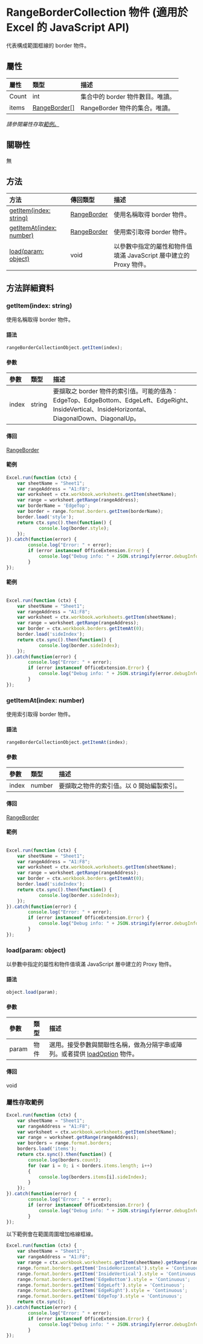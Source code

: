 # <a name="rangebordercollection-object-(javascript-api-for-excel)"></a>RangeBorderCollection 物件 (適用於 Excel 的 JavaScript API)

代表構成範圍框線的 border 物件。

## <a name="properties"></a>屬性

| 屬性	     | 類型	   |描述
|:---------------|:--------|:----------|
|Count|int|集合中的 border 物件數目。唯讀。|
|items|[RangeBorder[]](rangeborder.md)|RangeBorder 物件的集合。唯讀。|

_請參閱屬性存取[範例。](#property-access-examples)_

## <a name="relationships"></a>關聯性
無


## <a name="methods"></a>方法

| 方法           | 傳回類型    |描述|
|:---------------|:--------|:----------|
|[getItem(index: string)](#getitemindex-string)|[RangeBorder](rangeborder.md)|使用名稱取得 border 物件。|
|[getItemAt(index: number)](#getitematindex-number)|[RangeBorder](rangeborder.md)|使用索引取得 border 物件。|
|[load(param: object)](#loadparam-object)|void|以參數中指定的屬性和物件值填滿 JavaScript 層中建立的 Proxy 物件。|

## <a name="method-details"></a>方法詳細資料


### <a name="getitem(index:-string)"></a>getItem(index: string)
使用名稱取得 border 物件。 

#### <a name="syntax"></a>語法
```js
rangeBorderCollectionObject.getItem(index);
```

#### <a name="parameters"></a>參數
| 參數	    | 類型	   |描述|
|:---------------|:--------|:----------|
|index|string|要擷取之 border 物件的索引值。可能的值為：EdgeTop、EdgeBottom、EdgeLeft、EdgeRight、InsideVertical、InsideHorizontal、DiagonalDown、DiagonalUp。|

#### <a name="returns"></a>傳回
[RangeBorder](rangeborder.md)

#### <a name="examples"></a>範例
```js
Excel.run(function (ctx) { 
    var sheetName = "Sheet1";
    var rangeAddress = "A1:F8";
    var worksheet = ctx.workbook.worksheets.getItem(sheetName);
    var range = worksheet.getRange(rangeAddress);
    var borderName = 'EdgeTop';
    var border = range.format.borders.getItem(borderName);
    border.load('style');
    return ctx.sync().then(function() {
            console.log(border.style);
    });
}).catch(function(error) {
        console.log("Error: " + error);
        if (error instanceof OfficeExtension.Error) {
            console.log("Debug info: " + JSON.stringify(error.debugInfo));
        }
});
```


#### <a name="examples"></a>範例
```js

Excel.run(function (ctx) { 
    var sheetName = "Sheet1";
    var rangeAddress = "A1:F8";
    var worksheet = ctx.workbook.worksheets.getItem(sheetName);
    var range = worksheet.getRange(rangeAddress);
    var border = ctx.workbook.borders.getItemAt(0);
    border.load('sideIndex');
    return ctx.sync().then(function() {
            console.log(border.sideIndex);
    });
}).catch(function(error) {
        console.log("Error: " + error);
        if (error instanceof OfficeExtension.Error) {
            console.log("Debug info: " + JSON.stringify(error.debugInfo));
        }
});
```


### <a name="getitemat(index:-number)"></a>getItemAt(index: number)
使用索引取得 border 物件。

#### <a name="syntax"></a>語法
```js
rangeBorderCollectionObject.getItemAt(index);
```

#### <a name="parameters"></a>參數
| 參數	    | 類型	   |描述|
|:---------------|:--------|:----------|
|index|number|要擷取之物件的索引值。以 0 開始編製索引。|

#### <a name="returns"></a>傳回
[RangeBorder](rangeborder.md)

#### <a name="examples"></a>範例
```js

Excel.run(function (ctx) { 
    var sheetName = "Sheet1";
    var rangeAddress = "A1:F8";
    var worksheet = ctx.workbook.worksheets.getItem(sheetName);
    var range = worksheet.getRange(rangeAddress);
    var border = ctx.workbook.borders.getItemAt(0);
    border.load('sideIndex');
    return ctx.sync().then(function() {
            console.log(border.sideIndex);
    });
}).catch(function(error) {
        console.log("Error: " + error);
        if (error instanceof OfficeExtension.Error) {
            console.log("Debug info: " + JSON.stringify(error.debugInfo));
        }
});
```


### <a name="load(param:-object)"></a>load(param: object)
以參數中指定的屬性和物件值填滿 JavaScript 層中建立的 Proxy 物件。

#### <a name="syntax"></a>語法
```js
object.load(param);
```

#### <a name="parameters"></a>參數
| 參數	    | 類型	   |描述|
|:---------------|:--------|:----------|
|param|物件|選用。接受參數與關聯性名稱，做為分隔字串或陣列。或者提供 [loadOption](loadoption.md) 物件。|

#### <a name="returns"></a>傳回
void
### <a name="property-access-examples"></a>屬性存取範例

```js
Excel.run(function (ctx) { 
    var sheetName = "Sheet1";
    var rangeAddress = "A1:F8";
    var worksheet = ctx.workbook.worksheets.getItem(sheetName);
    var range = worksheet.getRange(rangeAddress);
    var borders = range.format.borders;
    borders.load('items');
    return ctx.sync().then(function() {
        console.log(borders.count);
        for (var i = 0; i < borders.items.length; i++)
        {
            console.log(borders.items[i].sideIndex);
        }
    });
}).catch(function(error) {
        console.log("Error: " + error);
        if (error instanceof OfficeExtension.Error) {
            console.log("Debug info: " + JSON.stringify(error.debugInfo));
        }
});
```
以下範例會在範圍周圍增加格線框線。

```js
Excel.run(function (ctx) { 
    var sheetName = "Sheet1";
    var rangeAddress = "A1:F8";
    var range = ctx.workbook.worksheets.getItem(sheetName).getRange(rangeAddress);
    range.format.borders.getItem('InsideHorizontal').style = 'Continuous';
    range.format.borders.getItem('InsideVertical').style = 'Continuous';
    range.format.borders.getItem('EdgeBottom').style = 'Continuous';
    range.format.borders.getItem('EdgeLeft').style = 'Continuous';
    range.format.borders.getItem('EdgeRight').style = 'Continuous';
    range.format.borders.getItem('EdgeTop').style = 'Continuous';
    return ctx.sync(); 
}).catch(function(error) {
        console.log("Error: " + error);
        if (error instanceof OfficeExtension.Error) {
            console.log("Debug info: " + JSON.stringify(error.debugInfo));
        }
});
```
